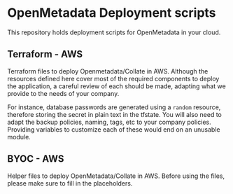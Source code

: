 # OpenMetadata Deployment scripts

This repository holds deployment scripts for OpenMetadata in your cloud.

## Terraform - AWS

Terraform files to deploy Openmetadata/Collate in AWS.
Although the resources defined here cover most of the required components to deploy the application, a careful review of each should be made, adapting what we provide to the needs of your company.

For instance, database passwords are generated using a `random` resource, therefore storing the secret in plain text in the tfstate.
You will also need to adapt the backup policies, naming, tags, etc to your company policies. Providing variables to customize each of these would end on an unusable module.

## BYOC - AWS

Helper files to deploy OpenMetadata/Collate in AWS. Before using the files, please make sure to fill in the placeholders.
